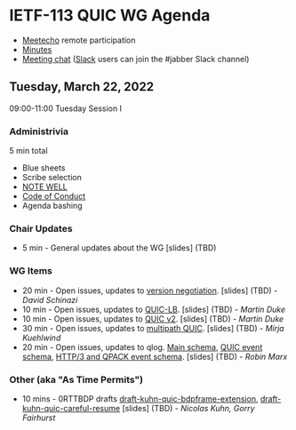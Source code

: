 # IETF-113 QUIC WG Agenda

* [Meetecho](https://meetings.conf.meetecho.com/ietf113/?group=quic) remote participation
* [Minutes](https://codimd.ietf.org/notes-ietf-113-quic)
* [Meeting chat](xmpp:quic@jabber.ietf.org?join) ([Slack](https://quicdev.slack.com/) users can join the #jabber Slack channel)

## Tuesday, March 22, 2022

09:00-11:00 Tuesday Session I

### Administrivia

5 min total

* Blue sheets
* Scribe selection
* [NOTE WELL](https://www.ietf.org/about/note-well.html)
* [Code of Conduct](https://www.rfc-editor.org/rfc/rfc7154.html)
* Agenda bashing

### Chair Updates
* 5 min - General updates about the WG [slides] (TBD)


### WG Items
* 20 min - Open issues, updates to [version negotiation](https://datatracker.ietf.org/doc/draft-ietf-quic-version-negotiation/). [slides] (TBD) - *David Schinazi*
* 10 min - Open issues, updates to [QUIC-LB](https://datatracker.ietf.org/doc/draft-ietf-quic-load-balancers). [slides] (TBD) - *Martin Duke*
* 10 min - Open issues, updates to [QUIC v2](https://datatracker.ietf.org/doc/html/draft-ietf-quic-v2). [slides] (TBD) - *Martin Duke*
* 30 min - Open issues, updates to [multipath QUIC](https://datatracker.ietf.org/doc/html/draft-ietf-quic-multipath). [slides] (TBD) - *Mirja Kuehlwind*
* 20 min - Open issues, updates to qlog. [Main schema](https://datatracker.ietf.org/doc/html/draft-ietf-quic-qlog-main-schema), [QUIC event schema](https://datatracker.ietf.org/doc/html/draft-ietf-quic-qlog-quic-events), [HTTP/3 and QPACK event schema](https://quicwg.github.io/qlog/#go.draft-ietf-quic-qlog-h3-events.html). [slides] (TBD) - *Robin Marx*


### Other (aka "As Time Permits")

* 10 mins - 0RTTBDP drafts [draft-kuhn-quic-bdpframe-extension](https://datatracker.ietf.org/doc/draft-kuhn-quic-bdpframe-extension/), [draft-kuhn-quic-careful-resume](https://datatracker.ietf.org/doc/draft-kuhn-quic-careful-resume/) [slides] (TBD) - *Nicolas Kuhn, Gorry Fairhurst*

